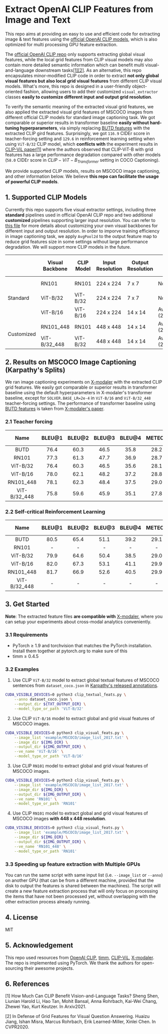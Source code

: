 # Extract OpenAI CLIP Features from Image and Text

This repo aims at providing an easy to use and efficient code for extracting image & text features using the [official OpenAI CLIP models](https://github.com/openai/CLIP), which is also optimized for multi processing GPU feature extraction.

The [official OpenAI CLIP repo](https://github.com/openai/CLIP) only supports extracting global visual features, while the local grid features from CLIP visual models may also contain more detailed semantic information which can benefit multi visual-and-language downstream tasks[\[1\]](#1)[\[2\]](#2). As an alternative, this repo encapsulates minor-modified CLIP code in order to extract **not only global visual features but also local grid visual features** from different CLIP visual models. What's more, this repo is designed in a user-friendly object-oriented fashion, allowing users to add their customized `visual_extractor` classes **easily to customize different input and output grid resolution**.

To verify the semantic meaning of the extracted visual grid features, we also applied the extracted visual grid features of MSCOCO images from different official CLIP models for standard image captioning task. We got comparable or superior results in transformer baseline **easily without hard-tuning hyperparameters**, via simply replacing [BUTD features](https://github.com/peteanderson80/bottom-up-attention) with the extracted CLIP gird features. Surprisingly, we got `116.9` CIDEr score in teacher-forcing setting and `129.6` in reinforcement learning setting when using `ViT-B/32` CLIP model, which **conflicts with** the experiment results in [CLIP-ViL paper](https://arxiv.org/pdf/2107.06383.pdf)[\[1\]](#1) where the authors observed that CLIP-ViT-B with grid features has a large performance degradation compared with other models (`58.0` CIDEr score in $CLIP-ViT-B_{Transformer}$ setting in COCO Captioning).

We provide supported CLIP models, results on MSCOCO image captioning, and other information below. We believe **this repo can facilitate the usage of powerful CLIP models**.

## 1. Supported CLIP Models

Currently this repo supports five visual extractor settings, including three **standard** pipelines used in official OpenAI CLIP repo and two additional **customized** pipelines supporting larger input resolution. You can refer to [this file](visual_extractor/customized.py) for more details about customizing your own visual backbones for different input and output resolution. In order to imporve training efficiency in image captioning task, we apply `AvgPool2d` to the output feature map to reduce grid features size in some settings without large performance degradation. We will support more CLIP models in the future.

<table>
<thead>
  <tr>
    <th></th>
    <th>Visual Backbone</th>
    <th>CLIP Model</th>
    <th>Input Resolution</th>
    <th>Output Resolution</th>
    <th>Feature Map Downsample</th>
    <th>Grid Feature Shape</th>
    <th>Global Feature Shape</th>
  </tr>
</thead>
<tbody>
  <tr>
    <td rowspan="3">Standard</td>
    <td>RN101</td>
    <td>RN101</td>
    <td>224 x 224</td>
    <td>7 x 7</td>
    <td>None</td>
    <td>49 x 2048</td>
    <td>1 x 512</td>
  </tr>
  <tr>
    <td>ViT-B/32</td>
    <td>ViT-B/32</td>
    <td>224 x 224</td>
    <td>7 x 7</td>
    <td>None</td>
    <td>49 x 768</td>
    <td>1 x 512</td>
  </tr>
  <tr>
    <td>ViT-B/16</td>
    <td>ViT-B/16</td>
    <td>224 x 224</td>
    <td>14 x 14</td>
    <td>AvgPool2d(kernel_size=(2,2), stride=2)</td>
    <td>49 x 768</td>
    <td>1 x 512</td>
  </tr>
  <tr>
    <td rowspan="2">Customized</td>
    <td>RN101_448</td>
    <td>RN101</td>
    <td>448 x 448</td>
    <td>14 x 14</td>
    <td>AvgPool2d(kernel_size=(2,2), stride=2)</td>
    <td>49 x 2048</td>
    <td>1 x 512</td>
  </tr>
  <tr>
    <td>ViT-B/32_448</td>
    <td>ViT-B/32</td>
    <td>448 x 448</td>
    <td>14 x 14</td>
    <td>AvgPool2d(kernel_size=(2,2), stride=2)</td>
    <td>49 x 768</td>
    <td>1 x 512</td>
  </tr>
</tbody>
</table>

## 2. Results on MSCOCO Image Captioning (Karpathy's Splits)

We ran image captioning experiments on [X-modaler](https://github.com/YehLi/xmodaler) with the extracted CLIP grid features. We easily got comparable or superior results in transformer baseline using the default hyperparameters in X-modaler's transformer baseline, except for `SOLVER.BASE_LR=2e-4` in `ViT-B/16` and `ViT-B/32_448` teacher-forcing settings. The performance of transformer baseline using [BUTD features](https://github.com/peteanderson80/bottom-up-attention) is taken from [X-modaler's paper](https://arxiv.org/pdf/2108.08217.pdf).

### 2.1 Teacher forcing

| Name         | BLEU@1 | BLEU@2 | BLEU@3 | BLEU@4 | METEOR | ROUGE-L | CIDEr-D | SPICE |
| :---:        | :---:  | :---:  | :---:  | :---:  | :---:  | :---:   | :---:   | :---: |
| BUTD         | 76.4   | 60.3   | 46.5   | 35.8   | 28.2   | 56.7    | 116.6   | 21.3  |
| RN101        | 77.3   | 61.3   | 47.7   | 36.9   | 28.7   | 57.5    | 120.6   | 21.8  |
| ViT-B/32     | 76.4   | 60.3   | 46.5   | 35.6   | 28.1   | 56.7    | 116.9   | 21.2  |
| ViT-B/16     | 78.0   | 62.1   | 48.2   | 37.2   | 28.8   | 57.6    | 122.3   | 22.1  |
| RN101_448    | 78.1   | 62.3   | 48.4   | 37.5   | 29.0   | 58.0    | 122.9   | 22.2  |
| ViT-B/32_448 | 75.8   | 59.6   | 45.9   | 35.1   | 27.8   | 56.3    | 114.2   | 21.0  |

### 2.2 Self-critical Reinforcement Learning

| Name         | BLEU@1 | BLEU@2 | BLEU@3 | BLEU@4 | METEOR | ROUGE-L | CIDEr-D | SPICE |
| :---:        | :---:  | :---:  | :---:  | :---:  | :---:  | :---:   | :---:   | :---: |
| BUTD         | 80.5   | 65.4   | 51.1   | 39.2   | 29.1   | 58.7    | 130.0   | 23.0  |
| RN101        | -      | -      | -      | -      | -      | -       | -       | -     |
| ViT-B/32     | 79.9   | 64.6   | 50.4   | 38.5   | 29.0   | 58.6    | 129.6   | 22.8  |
| ViT-B/16     | 82.0   | 67.3   | 53.1   | 41.1   | 29.9   | 59.8    | 136.6   | 23.8  |
| RN101_448    | 81.7   | 66.9   | 52.6   | 40.5   | 29.9   | 59.7    | 136.1   | 23.9  |
| ViT-B/32_448 | -      | -      | -      | -      | -      | -       | -       | -     |

## 3. Get Started

**Note**: The extracted feature files **are compatible with** [X-modaler](https://github.com/YehLi/xmodaler), where you can setup your experiments about cross-modal analytics conveniently.

### 3.1 Requirements

- PyTorch ≥ 1.9 and torchvision that matches the PyTorch installation. Install them together at pytorch.org to make sure of this
- timm ≥ 0.4.5

### 3.2 Examples

1. Use CLIP `ViT-B/32` model to extract global textual features of MSCOCO sentences from `dataset_coco.json` in [Karpathy's released annotations](http://cs.stanford.edu/people/karpathy/deepimagesent/caption_datasets.zip).

```bash
CUDA_VISIBLE_DEVICES=0 python3 clip_textual_feats.py \
    --anno dataset_coco.json \
    --output_dir ${TXT_OUTPUT_DIR} \
    --model_type_or_path 'ViT-B/32'
```

2. Use CLIP `ViT-B/16` model to extract global and grid visual features of MSCOCO images.

```bash
CUDA_VISIBLE_DEVICES=0 python3 clip_visual_feats.py \
    --image_list 'example/MSCOCO/image_list_2017.txt' \
    --image_dir ${IMG_DIR} \
    --output_dir ${IMG_OUTPUT_DIR} \
    --ve_name 'ViT-B/16' \
    --model_type_or_path 'ViT-B/16'
```

3. Use CLIP `RN101` model to extract global and grid visual features of MSCOCO images.

```bash
CUDA_VISIBLE_DEVICES=0 python3 clip_visual_feats.py \
    --image_list 'example/MSCOCO/image_list_2017.txt' \
    --image_dir ${IMG_DIR} \
    --output_dir ${IMG_OUTPUT_DIR} \
    --ve_name 'RN101' \
    --model_type_or_path 'RN101'
```

4. Use CLIP `RN101` model to extract global and grid visual features of MSCOCO images **with 448 x 448 resolution**.

```bash
CUDA_VISIBLE_DEVICES=0 python3 clip_visual_feats.py \
    --image_list 'example/MSCOCO/image_list_2017.txt' \
    --image_dir ${IMG_DIR} \
    --output_dir ${IMG_OUTPUT_DIR} \
    --ve_name 'RN101_448' \
    --model_type_or_path 'RN101'
```

### 3.3 Speeding up feature extraction with Multiple GPUs

You can run the same script with same input list (i.e. `--image_list` or `--anno`) on another GPU (that can be from a different machine, provided that the disk to output the features is shared between the machines). The script will create a new feature extraction process that will only focus on processing the items that have not been processed yet, without overlapping with the other extraction process already running.

## 4. License

MIT

## 5. Acknowledgement

This repo used resources from [OpenAI CLIP](https://github.com/openai/CLIP), [timm](https://github.com/rwightman/pytorch-image-models), [CLIP-ViL](https://github.com/clip-vil/CLIP-ViL), [X-modaler](https://github.com/YehLi/xmodaler). The repo is implemented using PyTorch. We thank the authors for open-sourcing their awesome projects.

## 6. References

<p id="1">[1] How Much Can CLIP Benefit Vision-and-Language Tasks? Sheng Shen, Liunian Harold Li, Hao Tan,  Mohit Bansal, Anna Rohrbach, Kai-Wei Chang, Zhewei Yao, Kurt Keutzer. In Arxiv2021.</p>

<p id="2">[2] In Defense of Grid Features for Visual Question Answering. Huaizu Jiang, Ishan Misra, Marcus Rohrbach, Erik Learned-Miller, Xinlei Chen. In CVPR2020.</p>
